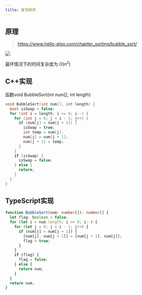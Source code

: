 ```yaml
---
title: 冒泡排序
---
```


##  原理

> https://www.hello-algo.com/chapter_sorting/bubble_sort/

![](https://pic4.zhimg.com/v2-33a947c71ad62b254cab62e5364d2813_b.webp)



最坏情况下的时间复杂度为 $O(n^2)$

## C++实现
函数void BubbleSort(int num[], int length)
```cpp
void BubbleSort(int num[], int length) {
  bool isSwap = false;
  for (int i = length; i >= 0; i--) {
    for (int j = 0; j < i - 1; j++) {
      if (num[j] > num[j + 1]) {
        isSwap = true;
        int temp = num[j];
        num[j] = num[j + 1];
        num[j + 1] = temp;
      }
    }
    if (isSwap) {
      isSwap = false;
    } else {
      return;
    }
  }
}
```


## TypeScript实现

```ts
function BubbleSort(num: number[]): number[] {
  let flag: Boolean = false;
  for (let i = num.length; i >= 0; i--) {
    for (let j = 0; j < i - 1; j++) {
      if (num[j] > num[j + 1]) {
        [num[j], num[j + 1]] = [num[j + 1], num[j]];
        flag = true;
      }
    }
    if (flag) {
      flag = false;
    } else {
      return num;
    }
  }
  return num;
}
```
